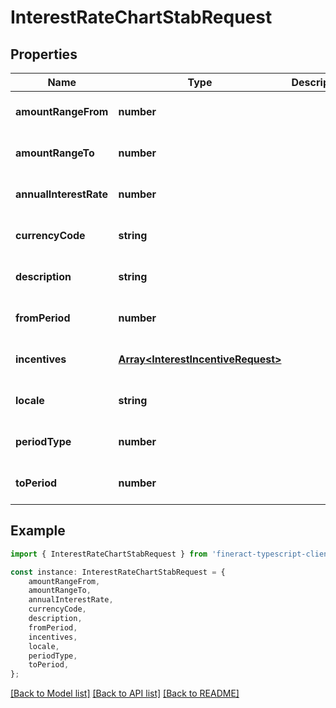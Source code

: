 # InterestRateChartStabRequest


## Properties

Name | Type | Description | Notes
------------ | ------------- | ------------- | -------------
**amountRangeFrom** | **number** |  | [optional] [default to undefined]
**amountRangeTo** | **number** |  | [optional] [default to undefined]
**annualInterestRate** | **number** |  | [optional] [default to undefined]
**currencyCode** | **string** |  | [optional] [default to undefined]
**description** | **string** |  | [optional] [default to undefined]
**fromPeriod** | **number** |  | [optional] [default to undefined]
**incentives** | [**Array&lt;InterestIncentiveRequest&gt;**](InterestIncentiveRequest.md) |  | [optional] [default to undefined]
**locale** | **string** |  | [optional] [default to undefined]
**periodType** | **number** |  | [optional] [default to undefined]
**toPeriod** | **number** |  | [optional] [default to undefined]

## Example

```typescript
import { InterestRateChartStabRequest } from 'fineract-typescript-client';

const instance: InterestRateChartStabRequest = {
    amountRangeFrom,
    amountRangeTo,
    annualInterestRate,
    currencyCode,
    description,
    fromPeriod,
    incentives,
    locale,
    periodType,
    toPeriod,
};
```

[[Back to Model list]](../README.md#documentation-for-models) [[Back to API list]](../README.md#documentation-for-api-endpoints) [[Back to README]](../README.md)
